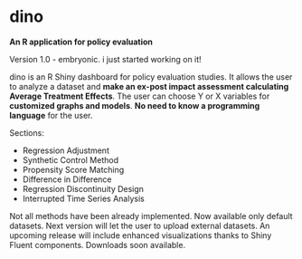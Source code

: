 # dino
**An R application for policy evaluation**

Version 1.0 - embryonic. i just started working on it!

dino is an R Shiny dashboard for policy evaluation studies. 
It allows the user to analyze a dataset and **make an ex-post impact assessment calculating Average Treatment Effects**.
The user can choose Y or X variables for **customized graphs and models**.
**No need to know a programming language** for the user.

Sections:
- Regression Adjustment
- Synthetic Control Method
- Propensity Score Matching
- Difference in Difference
- Regression Discontinuity Design
- Interrupted Time Series Analysis

Not all methods have been already implemented.
Now available only default datasets. 
Next version will let the user to upload external datasets.
An upcoming release will include enhanced visualizations thanks to Shiny Fluent components.
Downloads soon available.
